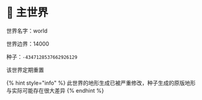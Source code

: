 # 🍄 主世界

世界名字：world

世界边界：14000

种子：`-4347128537662926129`

该世界定期重置

{% hint style="info" %}
此世界的地形生成已被严重修改，种子生成的原版地形与实际可能存在很大差异
{% endhint %}
